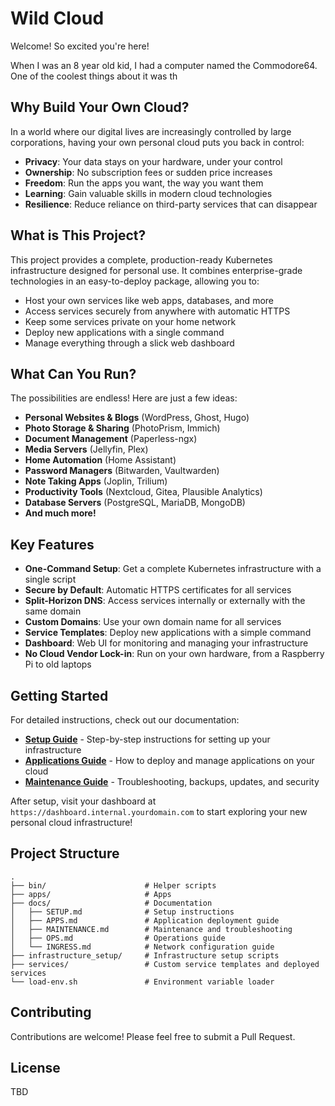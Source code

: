 # Wild Cloud

Welcome! So excited you're here!

When I was an 8 year old kid, I had a computer named the Commodore64. One of the coolest things about it was th

## Why Build Your Own Cloud?

In a world where our digital lives are increasingly controlled by large corporations, having your own personal cloud puts you back in control:

- **Privacy**: Your data stays on your hardware, under your control
- **Ownership**: No subscription fees or sudden price increases
- **Freedom**: Run the apps you want, the way you want them
- **Learning**: Gain valuable skills in modern cloud technologies
- **Resilience**: Reduce reliance on third-party services that can disappear

## What is This Project?

This project provides a complete, production-ready Kubernetes infrastructure designed for personal use. It combines enterprise-grade technologies in an easy-to-deploy package, allowing you to:

- Host your own services like web apps, databases, and more
- Access services securely from anywhere with automatic HTTPS
- Keep some services private on your home network
- Deploy new applications with a single command
- Manage everything through a slick web dashboard

## What Can You Run?

The possibilities are endless! Here are just a few ideas:

- **Personal Websites & Blogs** (WordPress, Ghost, Hugo)
- **Photo Storage & Sharing** (PhotoPrism, Immich)
- **Document Management** (Paperless-ngx)
- **Media Servers** (Jellyfin, Plex)
- **Home Automation** (Home Assistant)
- **Password Managers** (Bitwarden, Vaultwarden)
- **Note Taking Apps** (Joplin, Trilium)
- **Productivity Tools** (Nextcloud, Gitea, Plausible Analytics)
- **Database Servers** (PostgreSQL, MariaDB, MongoDB)
- **And much more!**

## Key Features

- **One-Command Setup**: Get a complete Kubernetes infrastructure with a single script
- **Secure by Default**: Automatic HTTPS certificates for all services
- **Split-Horizon DNS**: Access services internally or externally with the same domain
- **Custom Domains**: Use your own domain name for all services
- **Service Templates**: Deploy new applications with a simple command
- **Dashboard**: Web UI for monitoring and managing your infrastructure
- **No Cloud Vendor Lock-in**: Run on your own hardware, from a Raspberry Pi to old laptops

## Getting Started

For detailed instructions, check out our documentation:

- [**Setup Guide**](./docs/SETUP.md) - Step-by-step instructions for setting up your infrastructure
- [**Applications Guide**](./apps/README.md) - How to deploy and manage applications on your cloud
- [**Maintenance Guide**](./docs/MAINTENANCE.md) - Troubleshooting, backups, updates, and security

After setup, visit your dashboard at `https://dashboard.internal.yourdomain.com` to start exploring your new personal cloud infrastructure!

## Project Structure

```
.
├── bin/                      # Helper scripts
├── apps/                     # Apps
├── docs/                     # Documentation
│   ├── SETUP.md              # Setup instructions
│   ├── APPS.md               # Application deployment guide
│   ├── MAINTENANCE.md        # Maintenance and troubleshooting
│   ├── OPS.md                # Operations guide
│   └── INGRESS.md            # Network configuration guide
├── infrastructure_setup/     # Infrastructure setup scripts
├── services/                 # Custom service templates and deployed services
└── load-env.sh               # Environment variable loader
```

## Contributing

Contributions are welcome! Please feel free to submit a Pull Request.

## License

TBD

